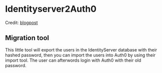 # Identityserver2Auth0

Credit: [blogpost](https://community.auth0.com/t/migrate-users-from-identity-server-v3-asp-net-core-to-auth0/90958)

## Migration tool
This little tool will export the users in the IdentityServer database with their hashed password, then you can import the users into Auth0 by using their import tool. The user can afterwords login with Auth0 with their old password.